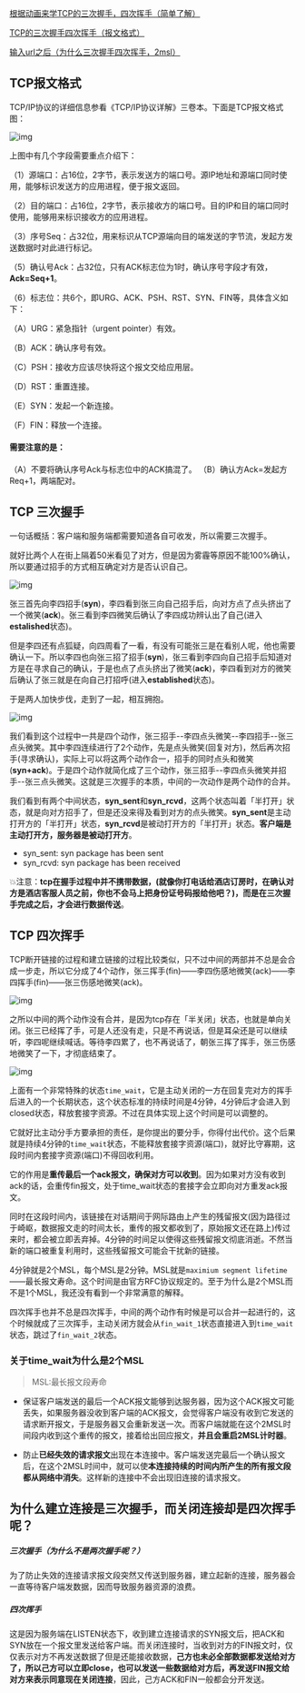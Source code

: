 [根据动画来学TCP的三次握手，四次挥手（简单了解）](<https://juejin.im/post/5b29d2c4e51d4558b80b1d8c#heading-0>)

[TCP的三次握手四次挥手（报文格式）](<https://juejin.im/post/5a0444d45188255ea95b66bc>)

[输入url之后（为什么三次握手四次挥手，2msl）](<https://juejin.im/post/5cc573c85188252e741ccbb6>)

## TCP报文格式

TCP/IP协议的详细信息参看《TCP/IP协议详解》三卷本。下面是TCP报文格式图：

![img](https://user-gold-cdn.xitu.io/2017/11/9/156658d59583ec0274d5e1f9a23ac2e9?imageView2/0/w/1280/h/960/format/webp/ignore-error/1)

上图中有几个字段需要重点介绍下：

（1）源端口：占16位，2字节，表示发送方的端口号。源IP地址和源端口同时使用，能够标识发送方的应用进程，便于报文返回。

（2）目的端口：占16位，2字节，表示接收方的端口号。目的IP和目的端口同时使用，能够用来标识接收方的应用进程。

（3）序号Seq：占32位，用来标识从TCP源端向目的端发送的字节流，发起方发送数据时对此进行标记。

（5）确认号Ack：占32位，只有ACK标志位为1时，确认序号字段才有效，**Ack=Seq+1**。

（6）标志位：共6个，即URG、ACK、PSH、RST、SYN、FIN等，具体含义如下：

（A）URG：紧急指针（urgent pointer）有效。

（B）ACK：确认序号有效。

（C）PSH：接收方应该尽快将这个报文交给应用层。

（D）RST：重置连接。

（E）SYN：发起一个新连接。

（F）FIN：释放一个连接。

#### 需要注意的是：

（A）不要将确认序号Ack与标志位中的ACK搞混了。
（B）确认方Ack=发起方Req+1，两端配对。

## TCP 三次握手

一句话概括：客户端和服务端都需要知道各自可收发，所以需要三次握手。

就好比两个人在街上隔着50米看见了对方，但是因为雾霾等原因不能100%确认，所以要通过招手的方式相互确定对方是否认识自己。

![img](https://user-gold-cdn.xitu.io/2018/6/26/1643a1dd6df4813b?imageslim)



张三首先向李四招手(**syn**)，李四看到张三向自己招手后，向对方点了点头挤出了一个微笑(**ack**)。张三看到李四微笑后确认了李四成功辨认出了自己(进入**estalished**状态)。

但是李四还有点狐疑，向四周看了一看，有没有可能张三是在看别人呢，他也需要确认一下。所以李四也向张三招了招手(**syn**)，张三看到李四向自己招手后知道对方是在寻求自己的确认，于是也点了点头挤出了微笑(**ack**)，李四看到对方的微笑后确认了张三就是在向自己打招呼(进入**established**状态)。

于是两人加快步伐，走到了一起，相互拥抱。



![img](https://user-gold-cdn.xitu.io/2018/6/26/1643a1f3fa6c21b0?imageslim)



我们看到这个过程中一共是四个动作，张三招手--李四点头微笑--李四招手--张三点头微笑。其中李四连续进行了2个动作，先是点头微笑(回复对方)，然后再次招手(寻求确认)，实际上可以将这两个动作合一，招手的同时点头和微笑(**syn+ack**)。于是四个动作就简化成了三个动作，张三招手--李四点头微笑并招手--张三点头微笑。这就是三次握手的本质，中间的一次动作是两个动作的合并。

我们看到有两个中间状态，**syn_sent**和**syn_rcvd**，这两个状态叫着「半打开」状态，就是向对方招手了，但是还没来得及看到对方的点头微笑。**syn_sent**是主动打开方的「半打开」状态，**syn_rcvd**是被动打开方的「半打开」状态。**客户端是主动打开方，服务器是被动打开方**。

- syn_sent: syn package has been sent
- syn_rcvd: syn package has been received

💥注意：**tcp在握手过程中并不携带数据，(就像你打电话给酒店订房时，在确认对方是酒店客服人员之前，你也不会马上把身份证号码报给他吧？)，而是在三次握手完成之后，才会进行数据传送**。

## TCP 四次挥手

TCP断开链接的过程和建立链接的过程比较类似，只不过中间的两部并不总是会合成一步走，所以它分成了4个动作，张三挥手(fin)——李四伤感地微笑(ack)——李四挥手(fin)——张三伤感地微笑(ack)。



![img](https://user-gold-cdn.xitu.io/2018/6/26/1643a20296de1ff0?imageslim)



之所以中间的两个动作没有合并，是因为tcp存在「半关闭」状态，也就是单向关闭。张三已经挥了手，可是人还没有走，只是不再说话，但是耳朵还是可以继续听，李四呢继续喊话。等待李四累了，也不再说话了，朝张三挥了挥手，张三伤感地微笑了一下，才彻底结束了。



![img](https://user-gold-cdn.xitu.io/2018/6/26/1643b1147fbbc5e7?imageslim)

上面有一个非常特殊的状态`time_wait`，它是主动关闭的一方在回复完对方的挥手后进入的一个长期状态，这个状态标准的持续时间是4分钟，4分钟后才会进入到closed状态，释放套接字资源。不过在具体实现上这个时间是可以调整的。

它就好比主动分手方要承担的责任，是你提出的要分手，你得付出代价。这个后果就是持续4分钟的`time_wait`状态，不能释放套接字资源(端口)，就好比守寡期，这段时间内套接字资源(端口)不得回收利用。

它的作用是**重传最后一个ack报文，确保对方可以收到**。因为如果对方没有收到ack的话，会重传fin报文，处于time_wait状态的套接字会立即向对方重发ack报文。

同时在这段时间内，该链接在对话期间于网际路由上产生的残留报文(因为路径过于崎岖，数据报文走的时间太长，重传的报文都收到了，原始报文还在路上)传过来时，都会被立即丢弃掉。4分钟的时间足以使得这些残留报文彻底消逝。不然当新的端口被重复利用时，这些残留报文可能会干扰新的链接。

4分钟就是2个MSL，每个MSL是2分钟。MSL就是`maximium segment lifetime`——最长报文寿命。这个时间是由官方RFC协议规定的。至于为什么是2个MSL而不是1个MSL，我还没有看到一个非常满意的解释。

四次挥手也并不总是四次挥手，中间的两个动作有时候是可以合并一起进行的，这个时候就成了三次挥手，主动关闭方就会从`fin_wait_1`状态直接进入到`time_wait`状态，跳过了`fin_wait_2`状态。

### 关于time_wait为什么是2个MSL

> MSL:最长报文段寿命

- 保证客户端发送的最后一个ACK报文能够到达服务器，因为这个ACK报文可能丢失，如果服务器没收到客户端的ACK报文，会觉得客户端没有收到它发送的请求断开报文，于是服务器又会重新发送一次。而客户端就能在这个2MSL时间段内收到这个重传的报文，接着给出回应报文，**并且会重启2MSL计时器**。

- 防止**已经失效的请求报文**出现在本连接中。客户端发送完最后一个确认报文后，在这个2MSL时间中，就可以使**本连接持续的时间内所产生的所有报文段都从网络中消失**。这样新的连接中不会出现旧连接的请求报文。

## 为什么建立连接是三次握手，而关闭连接却是四次挥手呢？
##### 三次握手（为什么不是两次握手呢？）

为了防止失效的连接请求报文段突然又传送到服务器，建立起新的连接，服务器会一直等待客户端发数据，因而导致服务器资源的浪费。

##### 四次挥手

这是因为服务端在LISTEN状态下，收到建立连接请求的SYN报文后，把ACK和SYN放在一个报文里发送给客户端。而关闭连接时，当收到对方的FIN报文时，仅仅表示对方不再发送数据了但是还能接收数据，**己方也未必全部数据都发送给对方了，所以己方可以立即close，也可以发送一些数据给对方后，再发送FIN报文给对方来表示同意现在关闭连接**，因此，己方ACK和FIN一般都会分开发送。